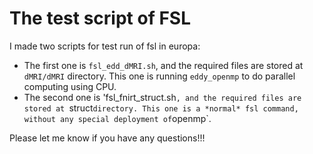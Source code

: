 # The test script of FSL

I made two scripts for test run of fsl in europa:

- The first one is `fsl_edd_dMRI.sh`, and the required files are stored at `dMRI/dMRI` directory. This one is running `eddy_openmp` to do parallel computing using CPU.
- The second one is 'fsl_fnirt_struct.sh`, and the required files are stored at `struct` directory. This one is a *normal* fsl command, without any special deployment of `openmp`.

Please let me know if you have any questions!!!
